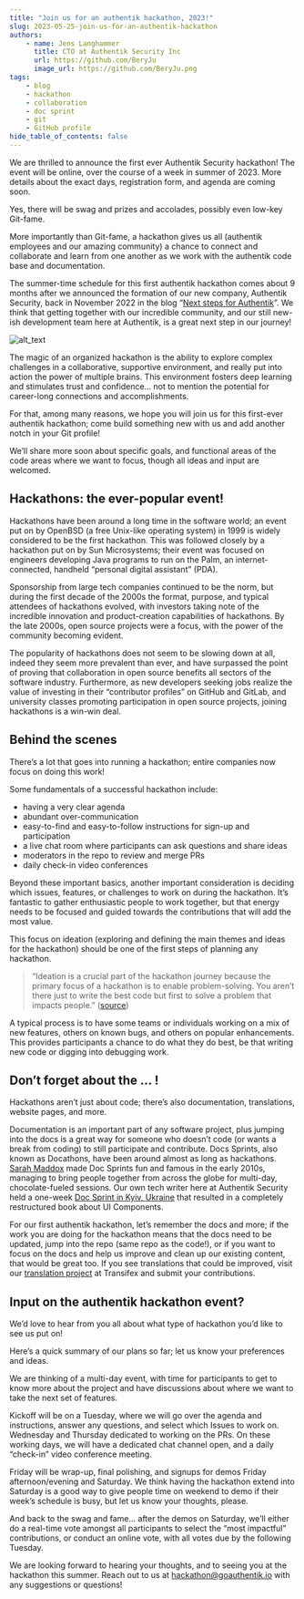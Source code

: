 ```yaml
---
title: "Join us for an authentik hackathon, 2023!"
slug: 2023-05-25-join-us-for-an-authentik-hackathon
authors:
    - name: Jens Langhammer
      title: CTO at Authentik Security Inc
      url: https://github.com/BeryJu
      image_url: https://github.com/BeryJu.png
tags:
    - blog
    - hackathon
    - collaboration
    - doc sprint
    - git
    - GitHub profile
hide_table_of_contents: false
---
```


We are thrilled to announce the first ever Authentik Security hackathon! The event will be online, over the course of a week in summer of 2023. More details about the exact days, registration form, and agenda are coming soon.

Yes, there will be swag and prizes and accolades, possibly even low-key Git-fame.

More importantly than Git-fame, a hackathon gives us all (authentik employees and our amazing community) a chance to connect and collaborate and learn from one another as we work with the authentik code base and documentation.

The summer-time schedule for this first authentik hackathon comes about 9 months after we announced the formation of our new company, Authentik Security, back in November 2022 in the blog “[Next steps for Authentik](https://goauthentik.io/blog/2022-11-02-the-next-step-for-authentik)”. We think that getting together with our incredible community, and our still new-ish development team here at Authentik, is a great next step in our journey!

<!--truncate-->

![alt_text](./hackathon-image.jpg "image_tooltip")

The magic of an organized hackathon is the ability to explore complex challenges in a collaborative, supportive environment, and really put into action the power of multiple brains. This environment fosters deep learning and stimulates trust and confidence… not to mention the potential for career-long connections and accomplishments.

For that, among many reasons, we hope you will join us for this first-ever authentik hackathon; come build something new with us and add another notch in your Git profile!

We’ll share more soon about specific goals, and functional areas of the code areas where we want to focus, though all ideas and input are welcomed.

## Hackathons: the ever-popular event!

Hackathons have been around a long time in the software world; an event put on by OpenBSD (a free Unix-like operating system) in 1999 is widely considered to be the first hackathon. This was followed closely by a hackathon put on by Sun Microsystems; their event was focused on engineers developing Java programs to run on the Palm, an internet-connected, handheld “personal digital assistant” (PDA).

Sponsorship from large tech companies continued to be the norm, but during the first decade of the 2000s the format, purpose, and typical attendees of hackathons evolved, with investors taking note of the incredible innovation and product-creation capabilities of hackathons. By the late 2000s, open source projects were a focus, with the power of the community becoming evident.

The popularity of hackathons does not seem to be slowing down at all, indeed they seem more prevalent than ever, and have surpassed the point of proving that collaboration in open source benefits all sectors of the software industry. Furthermore, as new developers seeking jobs realize the value of investing in their “contributor profiles” on GitHub and GitLab, and university classes promoting participation in open source projects, joining hackathons is a win-win deal.

## Behind the scenes

There’s a lot that goes into running a hackathon; entire companies now focus on doing this work!

Some fundamentals of a successful hackathon include:

-   having a very clear agenda
-   abundant over-communication
-   easy-to-find and easy-to-follow instructions for sign-up and participation
-   a live chat room where participants can ask questions and share ideas
-   moderators in the repo to review and merge PRs
-   daily check-in video conferences

Beyond these important basics, another important consideration is deciding which issues, features, or challenges to work on during the hackathon. It’s fantastic to gather enthusiastic people to work together, but that energy needs to be focused and guided towards the contributions that will add the most value.

This focus on ideation (exploring and defining the main themes and ideas for the hackathon) should be one of the first steps of planning any hackathon.

> “Ideation is a crucial part of the hackathon journey because the primary focus of a hackathon is to enable problem-solving. You aren’t there just to write the best code but first to solve a problem that impacts people.” ([source](https://dev.to/appwrite/the-subtle-art-of-hackathon-ideation-1n99))

A typical process is to have some teams or individuals working on a mix of new features, others on known bugs, and others on popular enhancements. This provides participants a chance to do what they do best, be that writing new code or digging into debugging work.

## Don’t forget about the … !

Hackathons aren’t just about code; there’s also documentation, translations, website pages, and more.

Documentation is an important part of any software project, plus jumping into the docs is a great way for someone who doesn’t code (or wants a break from coding) to still participate and contribute. Docs Sprints, also known as Docathons, have been around almost as long as hackathons. [Sarah Maddox](https://www.atlassian.com/blog/archives/come_join_us_in_an_atlassian_doc_sprint$) made Doc Sprints fun and famous in the early 2010s, managing to bring people together from across the globe for multi-day, chocolate-fueled sessions. Our own tech writer here at Authentik Security held a one-week [Doc Sprint in Kyiv, Ukraine](http://bhmarks.com/blog/ui-components-doc-sprint-hello-kyiv/) that resulted in a completely restructured book about UI Components.

For our first authentik hackathon, let’s remember the docs and more; if the work you are doing for the hackathon means that the docs need to be updated, jump into the repo (same repo as the code!), or if you want to focus on the docs and help us improve and clean up our existing content, that would be great too. If you see translations that could be improved, visit our [translation project](https://explore.transifex.com/authentik/authentik/) at Transifex and submit your contributions.

## Input on the authentik hackathon event?

We’d love to hear from you all about what type of hackathon you’d like to see us put on!

Here’s a quick summary of our plans so far; let us know your preferences and ideas.

We are thinking of a multi-day event, with time for participants to get to know more about the project and have discussions about where we want to take the next set of features.

Kickoff will be on a Tuesday, where we will go over the agenda and instructions, answer any questions, and select which Issues to work on. Wednesday and Thursday dedicated to working on the PRs. On these working days, we will have a dedicated chat channel open, and a daily “check-in” video conference meeting.

Friday will be wrap-up, final polishing, and signups for demos Friday afternoon/evening and Saturday. We think having the hackathon extend into Saturday is a good way to give people time on weekend to demo if their week’s schedule is busy, but let us know your thoughts, please.

And back to the swag and fame… after the demos on Saturday, we’ll either do a real-time vote amongst all participants to select the “most impactful” contributions, or conduct an online vote, with all votes due by the following Tuesday.

We are looking forward to hearing your thoughts, and to seeing you at the hackathon this summer. Reach out to us at [hackathon@goauthentik.io](mailto:hackathon@goauthentik.io) with any suggestions or questions!
